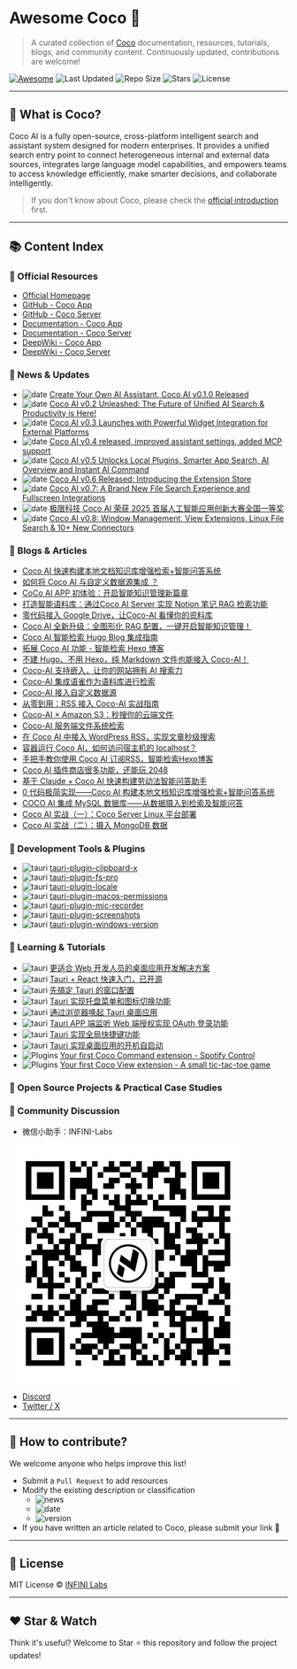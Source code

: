# Awesome Coco 🌟 

>A curated collection of [Coco](https://coco.rs/) documentation, resources, tutorials, blogs, and community content. Continuously updated, contributions are welcome!

[![Awesome](https://awesome.re/badge.svg)](https://awesome.re) ![Last Updated](https://img.shields.io/github/last-commit/infinilabs/awesome-coco?style=flat-square) ![Repo Size](https://img.shields.io/github/repo-size/infinilabs/awesome-coco?style=flat-square) ![Stars](https://img.shields.io/github/stars/infinilabs/awesome-coco?style=flat-square) ![License](https://img.shields.io/github/license/infinilabs/awesome-coco?style=flat-square)

---

## 🎯 What is Coco?

Coco AI is a fully open-source, cross-platform intelligent search and assistant system designed for modern enterprises. It provides a unified search entry point to connect heterogeneous internal and external data sources, integrates large language model capabilities, and empowers teams to access knowledge efficiently, make smarter decisions, and collaborate intelligently.

> If you don't know about Coco, please check the [official introduction](https://coco.rs/) first.

---

## 📚 Content Index

### 📘 Official Resources

- [Official Homepage](https://coco.rs/)
- [GitHub - Coco App](https://github.com/infinilabs/coco-app)
- [GitHub - Coco Server](https://github.com/infinilabs/coco-server)
- [Documentation - Coco App ](https://docs.infinilabs.com/coco-app/main/)
- [Documentation - Coco Server](https://docs.infinilabs.com/coco-server/main/)
- [DeepWiki - Coco App](https://deepwiki.com/infinilabs/coco-app)
- [DeepWiki - Coco Server](https://deepwiki.com/infinilabs/coco-server)

### 📢 News & Updates

- ![date](https://img.shields.io/badge/date-2025--02--11-blue?style=flat-square) [Create Your Own AI Assistant, Coco AI v0.1.0 Released](https://blog.infinilabs.com/posts/2025/02-14-product-released-coco-ai-v0.1/)
- ![date](https://img.shields.io/badge/date-2025--03--16-blue?style=flat-square) [Coco AI v0.2 Unleashed: The Future of Unified AI Search & Productivity is Here!](https://blog.infinilabs.com/posts/2025/03-16-product-released-coco-ai-v0.2/)
- ![date](https://img.shields.io/badge/date-2025--04--06-blue?style=flat-square) [Coco AI v0.3 Launches with Powerful Widget Integration for External Platforms](https://blog.infinilabs.com/posts/2025/04-06-product-released-coco-ai-v0.3/)
- ![date](https://img.shields.io/badge/date-2025--04--28-blue?style=flat-square) [Coco AI v0.4 released, improved assistant settings, added MCP support](https://blog.infinilabs.com/posts/2025/04-28-product-released-coco-ai-v0.4/)
- ![date](https://img.shields.io/badge/date-2025--06--03-blue?style=flat-square) [Coco AI v0.5 Unlocks Local Plugins, Smarter App Search, AI Overview and Instant AI Command](https://blog.infinilabs.com/posts/2025/06-11-product-released-coco-ai-v0.5/)
- ![date](https://img.shields.io/badge/date-2025--06--29-blue?style=flat-square) [Coco AI v0.6 Released: Introducing the Extension Store](https://blog.infinilabs.com/posts/2025/06-29-product-released-coco-ai-v0.6/)
- ![date](https://img.shields.io/badge/date-2025--07--28-blue?style=flat-square) [Coco AI v0.7: A Brand New File Search Experience and Fullscreen Integrations](https://blog.infinilabs.com/posts/2025/07-28-product-released-coco-ai-v0.7/)
- ![date](https://img.shields.io/badge/date-2025--08--06-blue?style=flat-square) [极限科技 Coco AI 荣获 2025 首届人工智能应用创新大赛全国一等奖](https://infinilabs.cn/blog/2025/coco-ai-won-first-prize-at-the-2025-AI-innovation-competition/)
- ![date](https://img.shields.io/badge/date-2025--09--28-blue?style=flat-square) [Coco AI v0.8: Window Management, View Extensions, Linux File Search & 10+ New Connectors](https://blog.infinilabs.com/posts/2025/09-29-product-released-coco-ai-v0.8/)

### 📝 Blogs & Articles

- [Coco AI 快速构建本地文档知识库增强检索+智能问答系统](https://mp.weixin.qq.com/s/fcchZQm_FLuW_jhrZVwJlQ?scene=1)
- [如何将 Coco AI 与自定义数据源集成 ？](https://mp.weixin.qq.com/s/ZiPsEaxGrbDrHeC1ZWK3zw)
- [CoCo AI APP 初体验：开启智能知识管理新篇章](https://mp.weixin.qq.com/s/Q9DfNtarX7uwvrBKCoQqDA)
- [打造智能语料库：通过Coco AI Server 实现 Notion 笔记 RAG 检索功能](https://mp.weixin.qq.com/s/E2wMtwF_qioqb1wwp8CZfg)
- [零代码接入 Google Drive，让Coco-AI 看懂你的资料库](https://mp.weixin.qq.com/s/HTWUc0jhsjlaiCBY1HgKfA)
- [Coco AI 全新升级：全图形化 RAG 配置，一键开启智能知识管理！](https://mp.weixin.qq.com/s/Tc7Ax67cnxN4z60hJnIIqQ)
- [Coco AI 智能检索 Hugo Blog 集成指南](https://mp.weixin.qq.com/s/rIpn0q0FZ-LVk8SBafN3SA)
- [拓展 Coco AI 功能 - 智能检索 Hexo 博客](https://mp.weixin.qq.com/s/e2xmUOpczQybkrQkEjLTwg)
- [不建 Hugo、不用 Hexo，纯 Markdown 文件也能接入 Coco-AI！](https://mp.weixin.qq.com/s/Xvn1CcQqlVOREY0fSI2A4w)
- [Coco-AI 支持嵌入，让你的网站拥有 AI 搜索力](https://mp.weixin.qq.com/s/UsY37T1EqBS00JCP2QDR1w)
- [Coco-AI 集成语雀作为语料库进行检索](https://mp.weixin.qq.com/s/Gl81TpiJQCLN9MkeAxkYAQ)
- [Coco-AI 接入自定义数据源](https://mp.weixin.qq.com/s/3lCONw9laCyH2ShM5X2xCg)
- [从零到用：RSS 接入 Coco-AI 实战指南](https://mp.weixin.qq.com/s/ouUwEW-8_h3cwDMRVd-GoA)
- [Coco-AI × Amazon S3：秒搜你的云端文件](https://mp.weixin.qq.com/s/Fcd2_5OrYdvEIKDnYcViWg)
- [Coco-AI 服务端文件系统检索](https://mp.weixin.qq.com/s/U5Rw20dFy7DAPsaUWQlyEw)
- [在 Coco AI 中接入 WordPress RSS，实现文章秒级搜索](https://mp.weixin.qq.com/s/l8o0qZq3Xx_HsSqFBt9EHw)
- [容器运行 Coco AI，如何访问宿主机的 localhost？](https://mp.weixin.qq.com/s/vZNDrxjRScz7FfXYfM6W4Q)
- [手把手教你使用 Coco AI 订阅RSS，智能检索Hexo博客](https://mp.weixin.qq.com/s/_grjGi26jYVC_hZ-euzJzQ)
- [Coco AI 插件商店很多功能，还能玩 2048](https://mp.weixin.qq.com/s/h9gCpgnud9AlYFySvNdh8A)
- [基于 Claude + Coco AI 快速构建劳动法智能问答助手](https://mp.weixin.qq.com/s/XlhS3vKLk8gBN-wt04_oug)
- [0 代码极简实现——Coco AI 构建本地文档知识库增强检索+智能问答系统](https://mp.weixin.qq.com/s/RAPP32-hBA-7f7qZcCSXlA)
- [COCO AI 集成 MySQL 数据库——从数据摄入到检索及智能问答](https://mp.weixin.qq.com/s/uhNaNhznmdiqZzySouJx2g)
- [Coco AI 实战（一）：Coco Server Linux 平台部署](https://infinilabs.cn/blog/2025/coco-ai-hands-on-1/)
- [Coco AI 实战（二）：摄入 MongoDB 数据](https://infinilabs.cn/blog/2025/coco-ai-hands-on-2/)

### 🔧 Development Tools & Plugins

- ![tauri](https://img.shields.io/badge/type-tauri-orange?style=flat-square) [tauri-plugin-clipboard-x](https://crates.io/crates/tauri-plugin-clipboard-x)
- ![tauri](https://img.shields.io/badge/type-tauri-orange?style=flat-square) [tauri-plugin-fs-pro](https://crates.io/crates/tauri-plugin-fs-pro)
- ![tauri](https://img.shields.io/badge/type-tauri-orange?style=flat-square) [tauri-plugin-locale](https://crates.io/crates/tauri-plugin-locale)
- ![tauri](https://img.shields.io/badge/type-tauri-orange?style=flat-square) [tauri-plugin-macos-permissions](https://crates.io/crates/tauri-plugin-macos-permissions)
- ![tauri](https://img.shields.io/badge/type-tauri-orange?style=flat-square) [tauri-plugin-mic-recorder](https://crates.io/crates/tauri-plugin-mic-recorder)
- ![tauri](https://img.shields.io/badge/type-tauri-orange?style=flat-square) [tauri-plugin-screenshots](https://crates.io/crates/tauri-plugin-screenshots)
- ![tauri](https://img.shields.io/badge/type-tauri-orange?style=flat-square) [tauri-plugin-windows-version](https://crates.io/crates/tauri-plugin-windows-version)

### 🧠 Learning & Tutorials

- ![tauri](https://img.shields.io/badge/type-tauri-orange?style=flat-square) [更适合 Web 开发人员的桌面应用开发解决方案](https://juejin.cn/post/7429230912292585513)
- ![tauri](https://img.shields.io/badge/type-tauri-orange?style=flat-square) [Tauri + React 快速入门，已开源](https://juejin.cn/post/7450006685228564543)
- ![tauri](https://img.shields.io/badge/type-tauri-orange?style=flat-square) [先搞定 Tauri 的窗口配置](https://juejin.cn/post/7452903343411085331)
- ![tauri](https://img.shields.io/badge/type-tauri-orange?style=flat-square) [Tauri 实现托盘菜单和图标切换功能](https://juejin.cn/post/7460781093094670386)
- ![tauri](https://img.shields.io/badge/type-tauri-orange?style=flat-square) [通过浏览器唤起 Tauri 桌面应用](https://juejin.cn/post/7462081222710591497)
- ![tauri](https://img.shields.io/badge/type-tauri-orange?style=flat-square) [Tauri APP 端监听 Web 端授权实现 OAuth 登录功能](https://juejin.cn/post/7462420892509863986)
- ![tauri](https://img.shields.io/badge/type-tauri-orange?style=flat-square) [Tauri 实现全局快捷键功能](https://juejin.cn/post/7463475931527397403)
- ![tauri](https://img.shields.io/badge/type-tauri-orange?style=flat-square) [Tauri 实现桌面应用的开机自启动](https://juejin.cn/post/7464223475106594825)
- ![Plugins](https://img.shields.io/badge/type-plugins-orange?style=flat-square) [Your first Coco Command extension - Spotify Control](https://blog.infinilabs.com/posts/2025/10-11-your-first-coco-command-extension-spotify-control/)
- ![Plugins](https://img.shields.io/badge/type-plugins-orange?style=flat-square) [Your first Coco View extension - A small tic-tac-toe game](https://blog.infinilabs.com/posts/2025/10-11-your-first-coco-view-extension-tic-tac-toe/)

### 🧩 Open Source Projects & Practical Case Studies


### 💬 Community Discussion

- 微信小助手：INFINI-Labs

![INFINI Labs 微信二维码](./assets/wechat-qrcode.jpg)

- [Discord](https://discord.com/invite/4tKTMkkvVX)
- [Twitter / X](https://x.com/infinilabs)

---

## 🤝 How to contribute?

We welcome anyone who helps improve this list!

- Submit a `Pull Request` to add resources
- Modify the existing description or classification
    - ![news](https://img.shields.io/badge/type-news-orange?style=flat-square)
    - ![date](https://img.shields.io/badge/date-2025--07--10-blue?style=flat-square)
    - ![version](https://img.shields.io/badge/version-v0.6.0-green?style=flat-square)
- If you have written an article related to Coco, please submit your link 🙌

---

## 📄 License

MIT License © [INFINI Labs](https://github.com/infinilabs)

---

## ❤️ Star & Watch

Think it's useful? Welcome to Star ⭐ this repository and follow the project updates!

